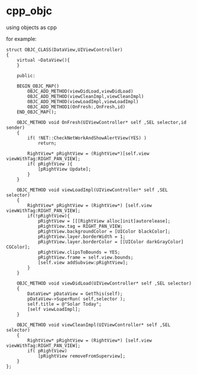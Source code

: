 # cpp_objc
using objects as cpp

for example:

    struct OBJC_CLASS(DataView,UIViewController)
    {
        virtual ~DataView(){
        }

        public:

        BEGIN_OBJC_MAP()
            OBJC_ADD_METHOD(viewDidLoad,viewDidLoad)
            OBJC_ADD_METHOD(viewCleanImpl,viewCleanImpl)
            OBJC_ADD_METHOD(viewLoadImpl,viewLoadImpl)
            OBJC_ADD_METHOD1(OnFresh:,OnFresh,id)
        END_OBJC_MAP();

        OBJC_METHOD void OnFresh(UIViewController* self ,SEL selector,id sender)
        {
            if( !NET::CheckNetWorkAndShowAlertView(YES) )
                return;

            RightView* pRightView = (RightView*)[self.view viewWithTag:RIGHT_PAN_VIEW];
            if( pRightView ){
                [pRightView Update];
            }
        }

        OBJC_METHOD void viewLoadImpl(UIViewController* self ,SEL selector)
        {
            RightView* pRightView = (RightView*) [self.view viewWithTag:RIGHT_PAN_VIEW];
            if(!pRightView){
                pRightView = [[[RightView alloc]init]autorelease];
                pRightView.tag = RIGHT_PAN_VIEW;
                pRightView.backgroundColor = [UIColor blackColor];
                pRightView.layer.borderWidth = 1;
                pRightView.layer.borderColor = [[UIColor darkGrayColor] CGColor];
                pRightView.clipsToBounds = YES;
                pRightView.frame = self.view.bounds;
                [self.view addSubview:pRightView];
            }
        }
    
        OBJC_METHOD void viewDidLoad(UIViewController* self ,SEL selector)
        {
            DataView* pDataView = GetThis(self);
            pDataView->SuperRun( self,selector );
            self.title = @"Solar Today";
            [self viewLoadImpl];
        }

        OBJC_METHOD void viewCleanImpl(UIViewController* self ,SEL selector)
        {
            RightView* pRightView = (RightView*) [self.view viewWithTag:RIGHT_PAN_VIEW];
            if( pRightView)
                [pRightView removeFromSuperview];
        }
    };

